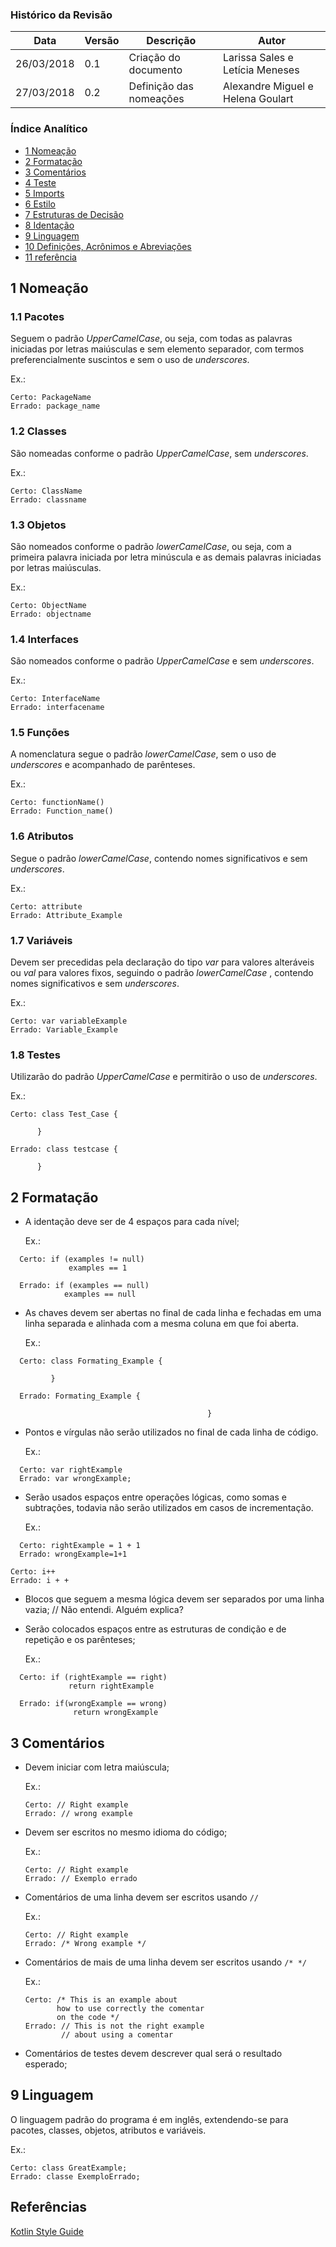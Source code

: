 ### Histórico da Revisão
| Data | Versão | Descrição | Autor |
|---|---|---|---|
| 26/03/2018 | 0.1 | Criação do documento | Larissa Sales e Letícia Meneses |
| 27/03/2018 | 0.2 | Definição das nomeações | Alexandre Miguel e Helena Goulart |


### Índice Analítico

* [1 Nomeação](#1-nomeação)
* [2 Formatação](#2-formatação)
* [3 Comentários](#3-comentários)
* [4 Teste](#4-teste)
* [5 Imports](#5-imports)
* [6 Estilo](#6-estilo-da-Model)
* [7 Estruturas de Decisão](7-#estruturas-de-decisão)
* [8 Identação](#8-identação)
* [9 Linguagem](#9-linguagem)
* [10 Definições, Acrônimos e Abreviações](#10-definições-acrônimos-e-abreviações)
* [11 referência](#11-referência)



## 1 Nomeação
### 1.1 Pacotes
  Seguem o padrão _UpperCamelCase_, ou seja, com todas as palavras iniciadas por letras maiúsculas e sem elemento separador, com termos preferencialmente suscintos e sem o uso de _underscores_.

  Ex.:

  ```
  Certo: PackageName
  Errado: package_name
  ```

### 1.2 Classes
  São nomeadas conforme o padrão _UpperCamelCase_, sem _underscores_.

  Ex.:

  ```
  Certo: ClassName
  Errado: classname
  ```

### 1.3 Objetos
  São nomeados conforme o padrão _lowerCamelCase_, ou seja, com a primeira palavra iniciada por letra minúscula e as demais palavras iniciadas por letras maiúsculas.

  Ex.:

  ```
  Certo: ObjectName
  Errado: objectname
  ```

### 1.4 Interfaces
  São nomeados conforme o padrão _UpperCamelCase_ e sem _underscores_.

  Ex.:

  ```
  Certo: InterfaceName
  Errado: interfacename
  ```

### 1.5 Funções
  A nomenclatura segue o padrão _lowerCamelCase_, sem o uso de _underscores_ e acompanhado de parênteses.

  Ex.:

  ```
  Certo: functionName()
  Errado: Function_name()
  ```


### 1.6 Atributos
  Segue o padrão _lowerCamelCase_, contendo nomes significativos e sem _underscores_.

  Ex.:

  ```
  Certo: attribute
  Errado: Attribute_Example
  ```


### 1.7 Variáveis
  Devem ser precedidas pela declaração do tipo _var_ para valores alteráveis ou _val_ para valores fixos, seguindo o padrão _lowerCamelCase_ , contendo nomes significativos e sem _underscores_.

  Ex.:

  ```
  Certo: var variableExample
  Errado: Variable_Example
  ```


### 1.8 Testes
  Utilizarão do padrão _UpperCamelCase_ e permitirão o uso de _underscores_.

  Ex.:

   ```
  Certo: class Test_Case {

         }

  Errado: class testcase {

         }

  ```

## 2 Formatação

* A identação deve ser de 4 espaços para cada nível;

  Ex.:

```
  Certo: if (examples != null)
             examples == 1

  Errado: if (examples == null)
            examples == null
  ```

* As chaves devem ser abertas no final de cada linha e fechadas em uma linha separada e alinhada com a mesma coluna em que foi aberta. 

  Ex.:

```
  Certo: class Formating_Example {

         }

  Errado: Formating_Example {

                                            }  
  ```


* Pontos e vírgulas não serão utilizados no final de cada linha de código.

  Ex.:

```
  Certo: var rightExample
  Errado: var wrongExample;
  ```

* Serão usados espaços entre operações lógicas, como somas e subtrações, todavia não serão utilizados em casos de incrementação.

  Ex.:

```
  Certo: rightExample = 1 + 1
  Errado: wrongExample=1+1
  ```

  ```
  Certo: i++
  Errado: i + +
  ```

* Blocos que seguem a mesma lógica devem ser separados por uma linha vazia; // Não entendi. Alguém explica?

* Serão colocados espaços entre as estruturas de condição e de repetição e os parênteses; 

  Ex.:

```
  Certo: if (rightExample == right)
             return rightExample 

  Errado: if(wrongExample == wrong)
              return wrongExample
  ```

## 3 Comentários

* Devem iniciar com letra maiúscula;

  Ex.:

  ```
  Certo: // Right example
  Errado: // wrong example
  ```


* Devem ser escritos no mesmo idioma do código;

  Ex.: 

  ```
  Certo: // Right example
  Errado: // Exemplo errado
  ```

* Comentários de uma linha devem ser escritos usando `//`

  Ex.:

  ```
  Certo: // Right example
  Errado: /* Wrong example */
  ```

* Comentários de mais de uma linha devem ser escritos usando `/* */`

  Ex.:

  ```
  Certo: /* This is an example about
         how to use correctly the comentar
         on the code */ 
  Errado: // This is not the right example
          // about using a comentar
  ```

* Comentários de testes devem descrever qual será o resultado esperado;

## 9 Linguagem
  
  O linguagem padrão do programa é em inglês, extendendo-se para pacotes, classes, objetos, atributos e variáveis.

  Ex.:

  ```
  Certo: class GreatExample;
  Errado: classe ExemploErrado;
  ```


## Referências
[Kotlin Style Guide](https://kotlinlang.org/docs/reference/coding-conventions.html)
